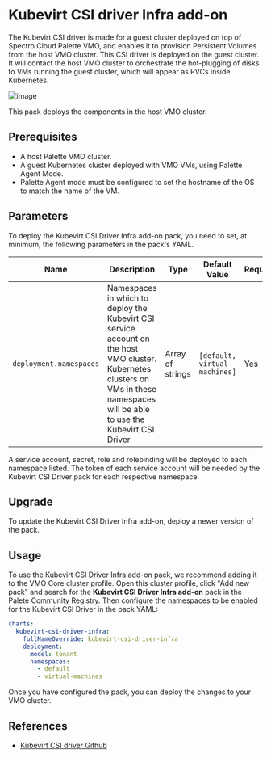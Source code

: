 # Kubevirt CSI driver Infra add-on

The Kubevirt CSI driver is made for a guest cluster deployed on top of Spectro Cloud Palette VMO, and enables it to provision Persistent Volumes from the host VMO cluster. This CSI driver is deployed on the guest cluster. It will contact the host VMO cluster to orchestrate the hot-plugging of disks to VMs running the guest cluster, which will appear as PVCs inside Kubernetes.

![image](https://github.com/kubevirt/csi-driver/raw/main/docs/high-level-diagram.svg)

This pack deploys the components in the host VMO cluster.

## Prerequisites

- A host Palette VMO cluster.
- A guest Kubernetes cluster deployed with VMO VMs, using Palette Agent Mode.
- Palette Agent mode must be configured to set the hostname of the OS to match the name of the VM.


## Parameters

To deploy the Kubevirt CSI Driver Infra add-on pack, you need to set, at minimum, the following parameters in the pack's YAML.

| Name | Description | Type | Default Value | Required |
| --- | --- | --- | --- | --- |
| `deployment.namespaces` | Namespaces in which to deploy the Kubevirt CSI service account on the host VMO cluster. Kubernetes clusters on VMs in these namespaces will be able to use the Kubevirt CSI Driver | Array of strings | `[default, virtual-machines]` | Yes

A service account, secret, role and rolebinding will be deployed to each namespace listed. The token of each service account will be needed by the Kubevirt CSI Driver pack for each respective namespace.

## Upgrade

To update the Kubevirt CSI Driver Infra add-on, deploy a newer version of the pack.


## Usage

To use the Kubevirt CSI Driver Infra add-on pack, we recommend adding it to the VMO Core cluster profile. Open this cluster profile, click "Add new pack" and search for the **Kubevirt CSI Driver Infra add-on** pack in the Palete Community Registry. Then configure the namespaces to be enabled for the Kubevirt CSI Driver in the pack YAML:

```yaml
charts:
  kubevirt-csi-driver-infra:
    fullNameOverride: kubevirt-csi-driver-infra
    deployment:
      model: tenant
      namespaces:
        - default
        - virtual-machines
```

Once you have configured the pack, you can deploy the changes to your VMO cluster.

## References

- [Kubevirt CSI driver Github](https://github.com/kubevirt/csi-driver)